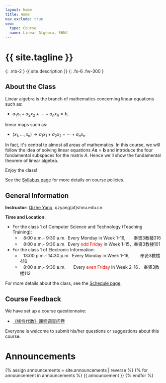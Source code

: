 ```yaml
---
layout: home
title: Home
nav_exclude: true
seo:
  type: Course
  name: Linear Algebra, SHNU
---
```


# {{ site.tagline }}
{: .mb-2 }
{{ site.description }}
{: .fs-6 .fw-300 }

<!-- {% if site.announcements %}
{{ site.announcements.last }}
[Announcements](announcements.md){: .btn .btn-outline .fs-3 }
{% endif %} -->

## About the Class

Linear algebra is the branch of mathematics concerning linear equations such as:
- $a_1x_1 + a_2x_2 + \cdots + a_nx_n = b$,

linear maps such as:

- $(x_1,\ldots,x_n)\rightarrow a_1x_1 + a_2x_2 + \cdots + a_nx_n$

In fact, it's central to almost all areas of mathematics. In this course, we will follow the idea of solving linear equations $A\mathbf{x}=\mathbf{b}$ and introduce the four fundamental subspaces for the matrix $A$. Hence we'll show the fundamental theorem of linear algebra.

Enjoy the class!

See the [Syllabus page](syllabus.md) for more details on course policies.

## General Information

**Instructor:** [Qizhe Yang](https://basics.sjtu.edu.cn/~yangqizhe/), qzyang(at)shnu.edu.cn

**Time and Location:**

- For the class 1 of Computer Science and Technology (Teaching Training):
  - &ensp;&nbsp;8:00 a.m.- 9:30 a.m. &nbsp;Every Monday in Week 1-16, &nbsp;&nbsp;&nbsp;&nbsp;&thinsp; 奉贤3教楼316
  - &ensp;&nbsp;8:00 a.m.- 9:30 a.m. &nbsp;Every <font color="#dd0000">odd Friday</font> in Week 1-15，奉贤3教楼101
- For the class 1 of Electronic Information:
  - &ensp;&nbsp;13:00 p.m.- 14:30 p.m. &nbsp;Every Monday in Week 1-16, &emsp;&ensp;&nbsp;&thinsp;&thinsp;奉贤3教楼416
  - &ensp;&nbsp;8:00 a.m.- 9:30 a.m. &emsp;&nbsp; Every <font color="#dd0000">even Friday</font> in Week 2-16， 奉贤3教楼112


 For more details about the class, see the [Schedule page](schedule.md).


## Course Feedback

We have set up a course questionnaire:

- [《线性代数》课程调查问卷](https://www.wjx.cn/vm/tU88Sco.aspx)

Everyone is welcome to submit his/her questions or suggestions about this course.


# Announcements

{% assign announcements = site.announcements | reverse %}
{% for announcement in announcements %}
{{ announcement }}
{% endfor %}